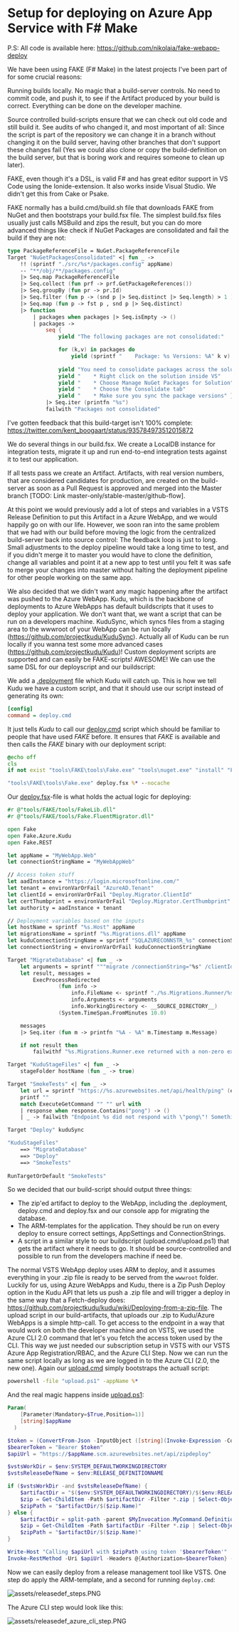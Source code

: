 # Setup for deploying on Azure App Service with F# Make

P.S: All code is available here: https://github.com/nikolaia/fake-webapp-deploy

We have been using FAKE (F# Make) in the latest projects I've been part of for some crucial reasons:

Running builds locally. No magic that a build-server controls. No need to commit code, and push it, to see if the Artifact produced by your build is correct. Everything can be done on the developer machine.

Source controlled build-scripts ensure that we can check out old code and still build it. See audits of who changed it, and most important of all: Since the script is part of the repository we can change it in a branch without changing it on the build server, having other branches that don't support these changes fail (Yes we could also clone or copy the build-definition on the build server, but that is boring work and requires someone to clean up later).

FAKE, even though it's a DSL, is valid F# and has great editor support in VS Code using the Ionide-extension. It also works inside Visual Studio. We didn't get this from Cake or Psake.

FAKE normally has a build.cmd/build.sh file that downloads FAKE from NuGet and then bootstraps your build.fsx file. The simplest build.fsx files usually just calls MSBuild and zips the result, but you can do more advanced things like check if NuGet Packages are consolidated and fail the build if they are not:

```fsharp
type PackageReferenceFile = NuGet.PackageReferenceFile
Target "NuGetPackagesConsolidated" <| fun _ ->
    !! (sprintf "./src/%s*/packages.config" appName)
    -- "**/obj/**/packages.config"
    |> Seq.map PackageReferenceFile
    |> Seq.collect (fun prf -> prf.GetPackageReferences())
    |> Seq.groupBy (fun pr -> pr.Id)
    |> Seq.filter (fun p -> (snd p |> Seq.distinct |> Seq.length) > 1 )
    |> Seq.map (fun p -> fst p , snd p |> Seq.distinct)
    |> function 
        | packages when packages |> Seq.isEmpty -> ()
        | packages -> 
            seq {
                yield "The following packages are not consolidated:"

                for (k,v) in packages do
                    yield (sprintf "    Package: %s Versions: %A" k v)
            
                yield "You need to consolidate packages across the solution:"
                yield "    * Right click on the solution inside VS"
                yield "    * Choose Manage NuGet Packages for Solution"
                yield "    * Choose the Consolidate tab"
                yield "    * Make sure you sync the package versions" }
            |> Seq.iter (printfn "%s")
            failwith "Packages not consolidated"
```

I've gotten feedback that this build-target isn't 100% complete:
https://twitter.com/kent_boogaart/status/935784973512015872

We do several things in our build.fsx. We create a LocalDB instance for integration tests, migrate it up and run end-to-end integration tests against it to test our application.

If all tests pass we create an Artifact. Artifacts, with real version numbers, that are considered candidates for production, are created on the build-server as soon as a Pull Request is approved and merged into the Master branch [TODO: Link master-only/stable-master/github-flow].

At this point we would previously add a lot of steps and variables in a VSTS Release Definition to put this Artifact in a Azure WebApp, and we would happily go on with our life. However, we soon ran into the same problem that we had with our build before moving the logic from the centralized build-server back into source control: The feedback loop is just to long. Small adjustments to the deploy pipeline would take a long time to test, and if you didn't merge it to master you would have to clone the definition, change all variables and point it at a new app to test until you felt it was safe to merge your changes into master without halting the deployment pipeline for other people working on the same app.

We also decided that we didn't want any magic happening after the artifact was pushed to the Azure WebApp. Kudu, which is the backbone of deployments to Azure WebApps has default buildscripts that it uses to deploy your application. We don't want that, we want a script that can be run on a developers machine. KuduSync, which syncs files from a staging area to the wwwroot of your WebApp can be run locally (https://github.com/projectkudu/KuduSync). Actually all of Kudu can be run locally if you wanna test some more advanced cases (https://github.com/projectkudu/Kudu)! Custom deployment scripts are supported and can easily be FAKE-scripts! AWESOME! We can use the same DSL for our deployscript and our buildscript:

We add a [.deployment](.deployment) file which Kudu will catch up. This is how we tell Kudu we have a custom script, and that it should use our script instead of generating its own:

```ini
[config]
command = deploy.cmd
```

It just tells _Kudu_ to call our [deploy.cmd](deploy.cmd) script which should be familiar to people that have used _FAKE_ before. It ensures that _FAKE_ is available and then calls the _FAKE_ binary with our deployment script:

```cmd
@echo off
cls
if not exist "tools\FAKE\tools\Fake.exe" "tools\nuget.exe" "install" "FAKE" "-OutputDirectory" "tools" "-ExcludeVersion" "-Version" "4.63.2"

"tools\FAKE\tools\Fake.exe" deploy.fsx %* --nocache
```

Our [deploy.fsx](deploy.fsx)-file is what holds the actual logic for deploying:

```fsharp
#r @"tools/FAKE/tools/FakeLib.dll"
#r @"tools/FAKE/tools/Fake.FluentMigrator.dll"

open Fake
open Fake.Azure.Kudu
open Fake.REST

let appName = "MyWebApp.Web"
let connectionStringName = "MyWebAppWeb"

// Access token stuff
let aadInstance = "https://login.microsoftonline.com/"
let tenant = environVarOrFail "AzureAD.Tenant"
let clientId = environVarOrFail "Deploy.Migrator.ClientId"
let certThumbprint = environVarOrFail "Deploy.Migrator.CertThumbprint"
let authority = aadInstance + tenant

// Deployment variables based on the inputs
let hostName = sprintf "%s.Host" appName
let migrationsName = sprintf "%s.Migrations.dll" appName
let kuduConnectionStringName = sprintf "SQLAZURECONNSTR_%s" connectionStringName
let connectionString = environVarOrFail kuduConnectionStringName

Target "MigrateDatabase" <| fun _ ->
    let arguments = sprintf """migrate /connectionString="%s" /clientId="%s" /certThumbPrint="%s" /authority="%s" """ connectionString clientId certThumbprint authority
    let result, messages =
        ExecProcessRedirected
                (fun info ->
                    info.FileName <- sprintf "./%s.Migrations.Runner/%s.Migrations.Runner.exe" appName appName
                    info.Arguments <- arguments
                    info.WorkingDirectory <- __SOURCE_DIRECTORY__)
                (System.TimeSpan.FromMinutes 10.0)

    messages
    |> Seq.iter (fun m -> printfn "%A - %A" m.Timestamp m.Message)

    if not result then
        failwithf "%s.Migrations.Runner.exe returned with a non-zero exit code" appName

Target "KuduStageFiles" <| fun _ ->
    stageFolder hostName (fun _ -> true)

Target "SmokeTests" <| fun _ ->
    let url = sprintf "https://%s.azurewebsites.net/api/health/ping" (environVarOrFail "WEBSITE_SITE_NAME")
    printf ""
    match ExecuteGetCommand "" "" url with
    | response when response.Contains("pong") -> ()
    | _ -> failwith "Endpoint %s did not respond with \"pong\"! Something must be wrong :(" // TODO: Raise alarm even though this should fail the deploy

Target "Deploy" kuduSync

"KuduStageFiles"
    ==> "MigrateDatabase"
    ==> "Deploy"
    ==> "SmokeTests"
    
RunTargetOrDefault "SmokeTests"
```

So we decided that our build-script  should output three things:

- The zip'ed artifact to deploy to the WebApp, including the .deployment, deploy.cmd and deploy.fsx and our console app for migrating the database.
- The ARM-templates for the application. They should be run on every deploy to ensure correct settings, AppSettings and ConnectionStrings.
- A script in a similar style to our buildscript (upload.cmd/upload.ps1) that gets the artifact where it needs to go. It should be  source-controlled and possible to run from the developers machine if need be.

The normal VSTS WebApp deploy uses ARM to deploy, and it assumes everything in your .zip file is ready to be served from the `wwwroot` folder. Luckily for us, using Azure WebApps and Kudu, there is a Zip Push Deploy option in the Kudu API that lets us push a .zip file and will trigger a deploy in the same way that a Fetch-deploy does: https://github.com/projectkudu/kudu/wiki/Deploying-from-a-zip-file. The upload script in our build-artifacts, that uploads our .zip to Kudu/Azure WebApps is a simple http-call. To get access to the endpoint in a way that would work on both the developer machine and on VSTS, we used the Azure CLI 2.0 command that let's you fetch the access token used by the CLI. This way we just needed our subscription setup in VSTS with our VSTS Azure App Registration/RBAC, and the Azure CLI Step. Now we can run the same script locally as long as we are logged in to the Azure CLI (2.0, the new one). Again our [upload.cmd](upload.cmd) simply bootstraps the actuall script:

```cmd
powershell -file "upload.ps1" -appName %*
```

And the real magic happens inside [upload.ps1](upload.ps1):

```powershell
Param(
    [Parameter(Mandatory=$True,Position=1)]
    [string]$appName
  )

$token = (ConvertFrom-Json -InputObject ([string](Invoke-Expression -Command:"az account get-access-token")))."accessToken"
$bearerToken = "Bearer $token"
$apiUrl = "https://$appName.scm.azurewebsites.net/api/zipdeploy"

$vstsWorkDir = $env:SYSTEM_DEFAULTWORKINGDIRECTORY
$vstsReleaseDefName = $env:RELEASE_DEFINITIONNAME

if ($vstsWorkDir -and $vstsReleaseDefName) {
    $artifactDir = "$($env:SYSTEM_DEFAULTWORKINGDIRECTORY)/$($env:RELEASE_DEFINITIONNAME)/drop"
    $zip = Get-ChildItem -Path $artifactDir -Filter *.zip | Select-Object -First 1
    $zipPath = "$artifactDir/$($zip.Name)"
} else {
    $artifactDir = split-path -parent $MyInvocation.MyCommand.Definition
    $zip = Get-ChildItem -Path $artifactDir -Filter *.zip | Select-Object -First 1
    $zipPath = "$artifactDir/$($zip.Name)"
}

Write-Host "Calling $apiUrl with $zipPath using token '$bearerToken'"
Invoke-RestMethod -Uri $apiUrl -Headers @{Authorization=$bearerToken} -Method POST -InFile $zipPath -ContentType "multipart/form-data"
```

Now we can easily deploy from a release management tool like VSTS. One step do apply the ARM-template, and a second for running `deploy.cmd`:

![assets/releasedef_steps.PNG](assets/releasedef_steps.PNG)

The Azure CLI step would look like this:

![assets/releasedef_azure_cli_step.PNG](assets/releasedef_azure_cli_step.PNG)